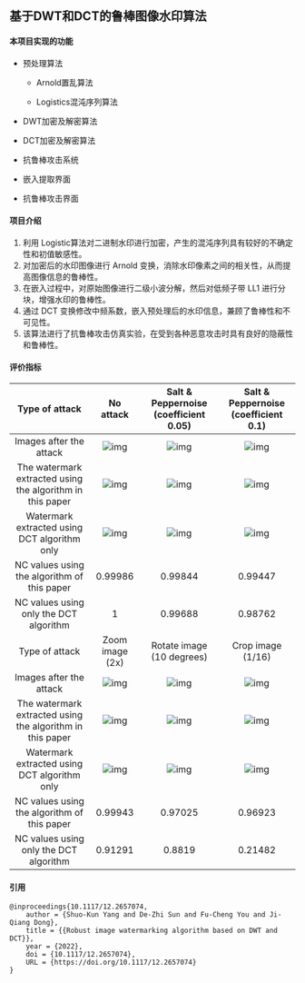## 基于DWT和DCT的鲁棒图像水印算法

#### 本项目实现的功能

- 预处理算法

  - Arnold置乱算法

  - Logistics混沌序列算法

- DWT加密及解密算法

- DCT加密及解密算法

- 抗鲁棒攻击系统

- 嵌入提取界面

- 抗鲁棒攻击界面

#### 项目介绍

1. 利用 Logistic算法对二进制水印进行加密，产生的混沌序列具有较好的不确定性和初值敏感性。
2. 对加密后的水印图像进行 Arnold 变换，消除水印像素之间的相关性，从而提高图像信息的鲁棒性。
3. 在嵌入过程中，对原始图像进行二级小波分解，然后对低频子带 LL1 进行分块，增强水印的鲁棒性。
4. 通过 DCT 变换修改中频系数，嵌入预处理后的水印信息，兼顾了鲁棒性和不可见性。
5. 该算法进行了抗鲁棒攻击仿真实验，在受到各种恶意攻击时具有良好的隐蔽性和鲁棒性。

#### 评价指标

|                      Type of attack                       |                          No attack                           |            Salt & Peppernoise (coefficient 0.05)             |             Salt & Peppernoise (coefficient 0.1)             |
| :-------------------------------------------------------: | :----------------------------------------------------------: | :----------------------------------------------------------: | :----------------------------------------------------------: |
|                  Images after the attack                  | ![img](file:///C:\Users\木易\AppData\Local\Temp\ksohtml20900\wps1.jpg) | ![img](file:///C:\Users\木易\AppData\Local\Temp\ksohtml20900\wps2.jpg) | ![img](file:///C:\Users\木易\AppData\Local\Temp\ksohtml20900\wps3.jpg) |
| The watermark extracted using the algorithm in this paper | ![img](file:///C:\Users\木易\AppData\Local\Temp\ksohtml20900\wps4.jpg) | ![img](file:///C:\Users\木易\AppData\Local\Temp\ksohtml20900\wps5.jpg) | ![img](file:///C:\Users\木易\AppData\Local\Temp\ksohtml20900\wps6.jpg) |
|       Watermark extracted using DCT algorithm only        | ![img](file:///C:\Users\木易\AppData\Local\Temp\ksohtml20900\wps7.jpg) | ![img](file:///C:\Users\木易\AppData\Local\Temp\ksohtml20900\wps8.jpg) | ![img](file:///C:\Users\木易\AppData\Local\Temp\ksohtml20900\wps9.jpg) |
|        NC values using the algorithm of this paper        |                           0.99986                            |                           0.99844                            |                           0.99447                            |
|          NC values using only the DCT algorithm           |                              1                               |                           0.99688                            |                           0.98762                            |
|                      Type of attack                       |                       Zoom image (2x)                        |                  Rotate image (10 degrees)                   |                      Crop image (1/16)                       |
|                  Images after the attack                  | ![img](file:///C:\Users\木易\AppData\Local\Temp\ksohtml20900\wps10.jpg) | ![img](file:///C:\Users\木易\AppData\Local\Temp\ksohtml20900\wps11.jpg) | ![img](file:///C:\Users\木易\AppData\Local\Temp\ksohtml20900\wps12.jpg) |
| The watermark extracted using the algorithm in this paper | ![img](file:///C:\Users\木易\AppData\Local\Temp\ksohtml20900\wps13.jpg) | ![img](file:///C:\Users\木易\AppData\Local\Temp\ksohtml20900\wps14.jpg) | ![img](file:///C:\Users\木易\AppData\Local\Temp\ksohtml20900\wps15.jpg) |
|       Watermark extracted using DCT algorithm only        | ![img](file:///C:\Users\木易\AppData\Local\Temp\ksohtml20900\wps16.jpg) | ![img](file:///C:\Users\木易\AppData\Local\Temp\ksohtml20900\wps17.jpg) | ![img](file:///C:\Users\木易\AppData\Local\Temp\ksohtml20900\wps18.jpg) |
|        NC values using the algorithm of this paper        |                           0.99943                            |                           0.97025                            |                           0.96923                            |
|          NC values using only the DCT algorithm           |                           0.91291                            |                            0.8819                            |                           0.21482                            |

#### 引用

```
@inproceedings{10.1117/12.2657074,
	author = {Shuo-Kun Yang and De-Zhi Sun and Fu-Cheng You and Ji-Qiang Dong},
	title = {{Robust image watermarking algorithm based on DWT and DCT}},
	year = {2022},
	doi = {10.1117/12.2657074},
	URL = {https://doi.org/10.1117/12.2657074}
}
```

